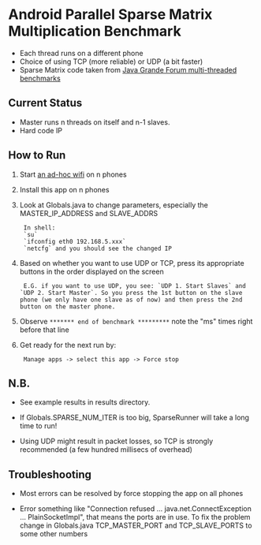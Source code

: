 Android Parallel Sparse Matrix Multiplication Benchmark
================

* Each thread runs on a different phone
* Choice of using TCP (more reliable) or UDP (a bit faster)
* Sparse Matrix code taken from [Java Grande Forum multi-threaded benchmarks][jgf]

Current Status
-----------
* Master runs n threads on itself and n-1 slaves.
* Hard code IP


How to Run
-----------

1. Start [an ad-hoc wifi][barn] on n phones
2. Install this app on n phones
3. Look at Globals.java to change parameters, especially the MASTER_IP_ADDRESS and SLAVE_ADDRS
    
        In shell:
        `su`
        `ifconfig eth0 192.168.5.xxx`
        `netcfg` and you should see the changed IP
4. Based on whether you want to use UDP or TCP, press its appropriate buttons in the order displayed on the screen

        E.G. if you want to use UDP, you see: `UDP 1. Start Slaves` and `UDP 2. Start Master`. So you press the 1st button on the slave phone (we only have one slave as of now) and then press the 2nd button on the master phone.
5. Observe `******* end of benchmark *********` note the "ms" times right before that line
6. Get ready for the next run by:

        Manage apps -> select this app -> Force stop

N.B.
---------
* See example results in results directory.

* If Globals.SPARSE_NUM_ITER is too big, SparseRunner will take a long time to run!

* Using UDP might result in packet losses, so TCP is strongly recommended (a few hundred millisecs of overhead)

Troubleshooting
----------

* Most errors can be resolved by force stopping the app on all phones

* Error something like "Connection refused ... java.net.ConnectException ... PlainSocketImpl", that means the ports are in use. To fix the problem change in Globals.java TCP_MASTER_PORT and TCP_SLAVE_PORTS to some other numbers

[jgf]: http://www2.epcc.ed.ac.uk/computing/research_activities/java_grande/threads.html
[barn]: https://github.com/haoqili/barnacle

